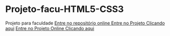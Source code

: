# Projeto-facu-HTML5-CSS3
 Projeto para faculdade
<a href="https://rafa1a.github.io/Projeto-facu-NV1/">Entre no repositório online </a>
<a href="home.html">Entre no Projeto Clicando aqui</a>
<a href="https://rafa1a.github.io/Projeto-facu-NV1/home.html">Entre no Projeto Online Clicando aqui</a>
